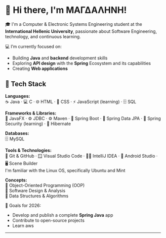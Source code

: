 # 👋 Hi there, I'm ΜΑΓΔΑΛΗΝΗ!

🎓 I'm a Computer & Electronic Systems Engineering student at the **International Hellenic University**, passionate about Software Engineering, technology, and continuous learning.

💻 I’m currently focused on:
- Building **Java** and **backend** development skills
- Exploring **API design** with the **Spring** Ecosystem and its capabilities
- Creating **Web applications**

## 🧰 Tech Stack

**Languages:**  
☕ Java · 💻 C · 🌐 HTML · 🧩 CSS · ⚡ JavaScript (learning) · 🗄️ SQL

**Frameworks & Libraries:**  
🧱 JavaFX · ⚙️ JDBC · ⚙️ Maven ·
🌿 Spring Boot · 🧩 Spring Data JPA  · 
🔐 Spring Security (learning) · 🧬 Hibernate  

**Databases:**  
🗄️ MySQL   

**Tools & Technologies:**  
🧰 Git & GitHub · 🪟 Visual Studio Code · 🧑‍💻 IntelliJ IDEA · 📱 Android Studio · 🖥️ Scene Builder <br>
I'm familiar with the Linux OS, specifically Ubuntu and Mint 

**Concepts:**  
🔹 Object-Oriented Programming (OOP)  
🔹 Software Design & Analysis  
🔹 Data Structures & Algorithms 

🚀 Goals for 2026:
- Develop and publish a complete **Spring Java** app
- Contribute to open-source projects
- Learn aws
---

